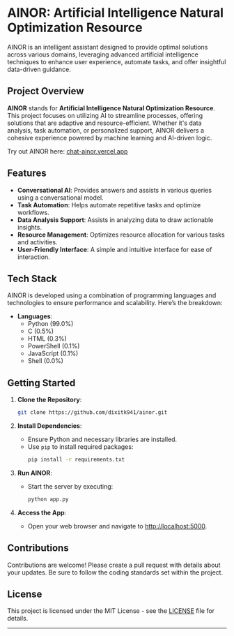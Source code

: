 
# AINOR: Artificial Intelligence Natural Optimization Resource

AINOR is an intelligent assistant designed to provide optimal solutions across various domains, leveraging advanced artificial intelligence techniques to enhance user experience, automate tasks, and offer insightful data-driven guidance.

## Project Overview

**AINOR** stands for **Artificial Intelligence Natural Optimization Resource**. This project focuses on utilizing AI to streamline processes, offering solutions that are adaptive and resource-efficient. Whether it's data analysis, task automation, or personalized support, AINOR delivers a cohesive experience powered by machine learning and AI-driven logic.

Try out AINOR here: [chat-ainor.vercel.app](https://chat-ainor.vercel.app)

## Features

- **Conversational AI**: Provides answers and assists in various queries using a conversational model.
- **Task Automation**: Helps automate repetitive tasks and optimize workflows.
- **Data Analysis Support**: Assists in analyzing data to draw actionable insights.
- **Resource Management**: Optimizes resource allocation for various tasks and activities.
- **User-Friendly Interface**: A simple and intuitive interface for ease of interaction.

## Tech Stack

AINOR is developed using a combination of programming languages and technologies to ensure performance and scalability. Here’s the breakdown:

- **Languages**:
  - Python (99.0%)
  - C (0.5%)
  - HTML (0.3%)
  - PowerShell (0.1%)
  - JavaScript (0.1%)
  - Shell (0.0%)

## Getting Started

1. **Clone the Repository**:
   ```bash
   git clone https://github.com/dixitk941/ainor.git
   ```
2. **Install Dependencies**:
   - Ensure Python and necessary libraries are installed.
   - Use `pip` to install required packages:
     ```bash
     pip install -r requirements.txt
     ```

3. **Run AINOR**:
   - Start the server by executing:
     ```bash
     python app.py
     ```

4. **Access the App**:
   - Open your web browser and navigate to [http://localhost:5000](http://localhost:5000).

## Contributions

Contributions are welcome! Please create a pull request with details about your updates. Be sure to follow the coding standards set within the project.

## License

This project is licensed under the MIT License - see the [LICENSE](LICENSE) file for details.

---

